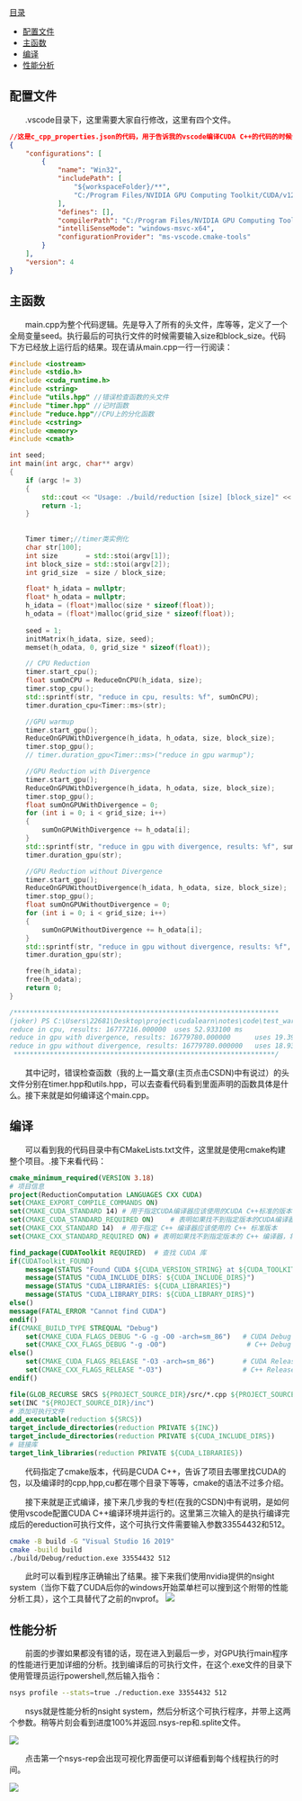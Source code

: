 [目录](#目录)
- [配置文件](##配置文件)
- [主函数](##主函数)
- [编译](##编译)
- [性能分析](##性能分析)

## 配置文件
&emsp;&emsp;.vscode目录下，这里需要大家自行修改，这里有四个文件。
```json
//这是c_cpp_properties.json的代码，用于告诉我的vscode编译CUDA C++的代码的时候分别从workspaceFolder中的MSVC和CUDA安装目录下的NVCC。
{
    "configurations": [
        {
            "name": "Win32",
            "includePath": [
                "${workspaceFolder}/**",
                "C:/Program Files/NVIDIA GPU Computing Toolkit/CUDA/v12.1/include"
            ],
            "defines": [],
            "compilerPath": "C:/Program Files/NVIDIA GPU Computing Toolkit/CUDA/v12.1/bin/nvcc.exe",
            "intelliSenseMode": "windows-msvc-x64",
            "configurationProvider": "ms-vscode.cmake-tools"
        }
    ],
    "version": 4
}
```
## 主函数
&emsp;&emsp;main.cpp为整个代码逻辑。先是导入了所有的头文件，库等等，定义了一个全局变量seed。执行最后的可执行文件的时候需要输入size和block_size。代码下方已经放上运行后的结果。现在请从main.cpp一行一行阅读：
```cpp
#include <iostream>
#include <stdio.h>
#include <cuda_runtime.h>
#include <string>
#include "utils.hpp" //错误检查函数的头文件
#include "timer.hpp" //记时函数
#include "reduce.hpp"//CPU上的分化函数
#include <cstring>
#include <memory>
#include <cmath>

int seed;
int main(int argc, char** argv)
{
    if (argc != 3)
    {
        std::cout << "Usage: ./build/reduction [size] [block_size]" << std::endl;//输出使用说明，告诉用户如何正确调用这个程序。
        return -1;
    }
    
    
    Timer timer;//timer类实例化
    char str[100];
    int size       = std::stoi(argv[1]);
    int block_size = std::stoi(argv[2]);
    int grid_size  = size / block_size;

    float* h_idata = nullptr;
    float* h_odata = nullptr;
    h_idata = (float*)malloc(size * sizeof(float));
    h_odata = (float*)malloc(grid_size * sizeof(float));
    
    seed = 1;
    initMatrix(h_idata, size, seed);
    memset(h_odata, 0, grid_size * sizeof(float));

    // CPU Reduction
    timer.start_cpu();
    float sumOnCPU = ReduceOnCPU(h_idata, size);
    timer.stop_cpu();
    std::sprintf(str, "reduce in cpu, results: %f", sumOnCPU);
    timer.duration_cpu<Timer::ms>(str);

    //GPU warmup
    timer.start_gpu();
    ReduceOnGPUWithDivergence(h_idata, h_odata, size, block_size);
    timer.stop_gpu();
    // timer.duration_gpu<Timer::ms>("reduce in gpu warmup");

    //GPU Reduction with Divergence
    timer.start_gpu();
    ReduceOnGPUWithDivergence(h_idata, h_odata, size, block_size);
    timer.stop_gpu();
    float sumOnGPUWithDivergence = 0;
    for (int i = 0; i < grid_size; i++)
    {
        sumOnGPUWithDivergence += h_odata[i];
    }
    std::sprintf(str, "reduce in gpu with divergence, results: %f", sumOnGPUWithDivergence);
    timer.duration_gpu(str);

    //GPU Reduction without Divergence
    timer.start_gpu();
    ReduceOnGPUWithoutDivergence(h_idata, h_odata, size, block_size);
    timer.stop_gpu();
    float sumOnGPUWithoutDivergence = 0;
    for (int i = 0; i < grid_size; i++)
    {
        sumOnGPUWithoutDivergence += h_odata[i];
    }
    std::sprintf(str, "reduce in gpu without divergence, results: %f", sumOnGPUWithoutDivergence);
    timer.duration_gpu(str);

    free(h_idata);
    free(h_odata);
    return 0;
}

/******************************************************************
(joker) PS C:\Users\22681\Desktop\project\cudalearn\notes\code\test_warp> ./build/Debug/reduction.exe 33554432 512
reduce in cpu, results: 16777216.000000  uses 52.933100 ms
reduce in gpu with divergence, results: 16779780.000000      uses 19.392063 ms
reduce in gpu without divergence, results: 16779780.000000   uses 18.935841 ms
 *****************************************************************/
```
&emsp;&emsp;其中记时，错误检查函数（我的上一篇文章(主页点击CSDN)中有说过）的头文件分别在timer.hpp和utils.hpp，可以去查看代码看到里面声明的函数具体是什么。接下来就是如何编译这个main.cpp。
## 编译
&emsp;&emsp;可以看到我的代码目录中有CMakeLists.txt文件，这里就是使用cmake构建整个项目。.接下来看代码：
```cmake
cmake_minimum_required(VERSION 3.18)
# 项目信息
project(ReductionComputation LANGUAGES CXX CUDA)
set(CMAKE_EXPORT_COMPILE_COMMANDS ON)
set(CMAKE_CUDA_STANDARD 14) # 用于指定CUDA编译器应该使用的CUDA C++标准的版本
set(CMAKE_CUDA_STANDARD_REQUIRED ON)    # 表明如果找不到指定版本的CUDA编译器，将发出错误
set(CMAKE_CXX_STANDARD 14)  # 用于指定 C++ 编译器应该使用的 C++ 标准版本
set(CMAKE_CXX_STANDARD_REQUIRED ON) # 表明如果找不到指定版本的 C++ 编译器，将发出错误

find_package(CUDAToolkit REQUIRED)  # 查找 CUDA 库
if(CUDAToolkit_FOUND)
    message(STATUS "Found CUDA ${CUDA_VERSION_STRING} at ${CUDA_TOOLKIT_ROOT_DIR}")
    message(STATUS "CUDA_INCLUDE_DIRS: ${CUDA_INCLUDE_DIRS}")
    message(STATUS "CUDA_LIBRARIES: ${CUDA_LIBRARIES}")
    message(STATUS "CUDA_LIBRARY_DIRS: ${CUDA_LIBRARY_DIRS}")
else()
message(FATAL_ERROR "Cannot find CUDA")
endif()
if(CMAKE_BUILD_TYPE STREQUAL "Debug")
    set(CMAKE_CUDA_FLAGS_DEBUG "-G -g -O0 -arch=sm_86")   # CUDA Debug
    set(CMAKE_CXX_FLAGS_DEBUG "-g -O0")                    # C++ Debug
else()
    set(CMAKE_CUDA_FLAGS_RELEASE "-O3 -arch=sm_86")       # CUDA Release
    set(CMAKE_CXX_FLAGS_RELEASE "-O3")                    # C++ Release
endif()

file(GLOB_RECURSE SRCS ${PROJECT_SOURCE_DIR}/src/*.cpp ${PROJECT_SOURCE_DIR}/src/*.cu)
set(INC "${PROJECT_SOURCE_DIR}/inc")
# 添加可执行文件
add_executable(reduction ${SRCS})
target_include_directories(reduction PRIVATE ${INC})
target_include_directories(reduction PRIVATE ${CUDA_INCLUDE_DIRS})
# 链接库
target_link_libraries(reduction PRIVATE ${CUDA_LIBRARIES})
```
&emsp;&emsp;代码指定了cmake版本，代码是CUDA C++，告诉了项目去哪里找CUDA的包，以及编译时的cpp,hpp,cu都在哪个目录下等等，cmake的语法不过多介绍。

&emsp;&emsp;接下来就是正式编译，接下来几步我的专栏(在我的CSDN)中有说明，是如何使用vscode配置CUDA C++编译环境并运行的。这里第三次输入的是执行编译完成后的ereduction可执行文件，这个可执行文件需要输入参数33554432和512。
```sh
cmake -B build -G "Visual Studio 16 2019"
cmake -build build
./build/Debug/reduction.exe 33554432 512
```
&emsp;&emsp;此时可以看到程序正确输出了结果。接下来我们使用nvidia提供的nsight system（当你下载了CUDA后你的windows开始菜单栏可以搜到这个附带的性能分析工具），这个工具替代了之前的nvprof。
![](https://i-blog.csdnimg.cn/direct/fc580c1587a6437fb07c172dc28b49e5.png)

## 性能分析
&emsp;&emsp;前面的步骤如果都没有错的话，现在进入到最后一步，对GPU执行main程序的性能进行更加详细的分析。找到编译后的可执行文件，在这个.exe文件的目录下使用管理员运行powershell,然后输入指令：
```sh
nsys profile --stats=true ./reduction.exe 33554432 512
```
&emsp;&emsp;nsys就是性能分析的nsight system，然后分析这个可执行程序，并带上这两个参数。稍等片刻会看到进度100%并返回.nsys-rep和.splite文件。

![](https://i-blog.csdnimg.cn/direct/fc44e9e614134deca39c81d1ec069170.png)

&emsp;&emsp;点击第一个nsys-rep会出现可视化界面便可以详细看到每个线程执行的时间。

![](https://i-blog.csdnimg.cn/direct/4a9a2ee935c740fcbd1936ddf0841295.png)
